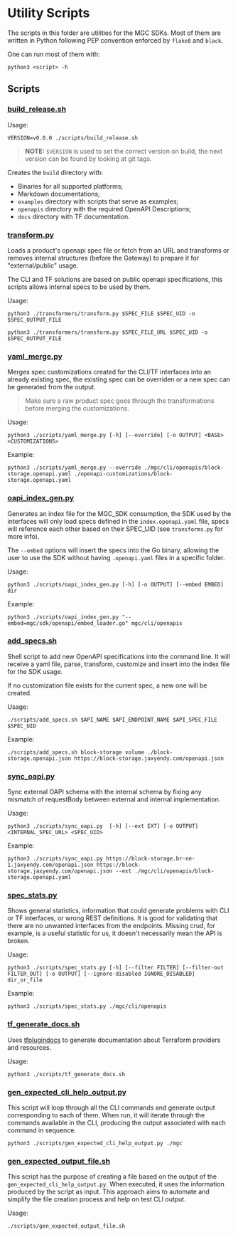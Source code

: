 # Utility Scripts

The scripts in this folder are utilities for the MGC SDKs. Most of them are written in
Python following PEP convention enforced by `flake8` and `black`.

One can run most of them with:

```shell
python3 <script> -h
```

## Scripts

### [build_release.sh](./build_release.sh)

Usage:

```shell
VERSION=v0.0.0 ./scripts/build_release.sh
```
> **NOTE:**
>`$VERSION` is used to set the correct version on build, the next version can be found by looking at git tags.

Creates the `build` directory with:

- Binaries for all supported platforms;
- Markdown documentations;
- `examples` directory with scripts that serve as examples;
- `openapis` directory with the required OpenAPI Descriptions;
- `docs` directory with TF documentation.

### [transform.py](./transformers/transform.py)

Loads a product's openapi spec file or fetch from an URL and transforms or
removes internal structures (before the Gateway) to prepare it for
"external/public" usage.

The CLI and TF solutions are based on public openapi specifications, this
scripts allows internal specs to be used by them.

Usage:

```shell
python3 ./transformers/transform.py $SPEC_FILE $SPEC_UID -o $SPEC_OUTPUT_FILE
```

```shell
python3 ./transformers/transform.py $SPEC_FILE_URL $SPEC_UID -o $SPEC_OUTPUT_FILE
```

### [yaml_merge.py](./yaml_merge.py)

Merges spec customizations created for the CLI/TF interfaces into an already
existing spec, the existing spec can be overriden or a new spec can be generated
from the output.

> Make sure a raw product spec goes through the transformations before merging
the customizations.

Usage:

```shell
python3 ./scripts/yaml_merge.py [-h] [--override] [-o OUTPUT] <BASE> <CUSTOMIZATIONS>
```

Example:

```shell
python3 ./scripts/yaml_merge.py --override ./mgc/cli/openapis/block-storage.openapi.yaml ./openapi-customizations/block-storage.openapi.yaml
```

### [oapi_index_gen.py](./oapi_index_gen.py)

Generates an index file for the MGC_SDK consumption, the SDK used by the
interfaces will only load specs defined in the `index.openapi.yaml` file, specs will
reference each other based on their SPEC_UID (see `transforms.py` for more info).

The `--embed` options will insert the specs into the Go binary, allowing the
user to use the SDK without having `.openapi.yaml` files in a specific folder.

Usage:

```shell
python3 ./scripts/oapi_index_gen.py [-h] [-o OUTPUT] [--embed EMBED] dir
```

Example:

```shell
python3 ./scripts/oapi_index_gen.py "--embed=mgc/sdk/openapi/embed_loader.go" mgc/cli/openapis
```

### [add_specs.sh](./add_specs.sh)

Shell script to add new OpenAPI specifications into the command line. It will
receive a yaml file, parse, transform, customize and insert into the index file
for the SDK usage.

If no customization file exists for the current spec, a new one will be created.

Usage:

```shell
./scripts/add_specs.sh $API_NAME $API_ENDPOINT_NAME $API_SPEC_FILE $SPEC_UID
```

Example:

```shell
./scripts/add_specs.sh block-storage volume ./block-storage.openapi.json https://block-storage.jaxyendy.com/openapi.json
```

### [sync_oapi.py](./sync_oapi.py)

Sync external OAPI schema with the internal schema by fixing any mismatch of
requestBody between external and internal implementation.

Usage:

```shell
python3 ./scripts/sync_oapi.py  [-h] [--ext EXT] [-o OUTPUT] <INTERNAL_SPEC_URL> <SPEC_UID>
```
Example:

```shell
python3 ./scripts/sync_oapi.py https://block-storage.br-ne-1.jaxyendy.com/openapi.json https://block-storage.jaxyendy.com/openapi.json --ext ./mgc/cli/openapis/block-storage.openapi.yaml
```

### [spec_stats.py](./spec_stats.py)

Shows general statistics, information that could generate problems with CLI or TF interfaces, or wrong REST definitions. It is good for validating that there are no unwanted interfaces from the endpoints. Missing crud, for example, is a useful statistic for us, it doesn't necessarily mean the API is broken.

Usage:

```shell
python3 ./scripts/spec_stats.py [-h] [--filter FILTER] [--filter-out FILTER_OUT] [-o OUTPUT] [--ignore-disabled IGNORE_DISABLED] dir_or_file
```

Example:

```shell
python3 ./scripts/spec_stats.py ./mgc/cli/openapis
```

### [tf_generate_docs.sh](./tf_generate_docs.sh)

Uses [tfplugindocs](https://github.com/hashicorp/terraform-plugin-docs#terraform-plugin-docs) to generate documentation about Terraform providers and resources.

Usage:

```shell
python3 ./scripts/tf_generate_docs.sh
```

### [gen_expected_cli_help_output.py](./gen_expected_cli_help_output.py)

This script will loop through all the CLI commands and generate output corresponding to each of them. When run, it will iterate through the commands available in the CLI, producing the output associated with each command in sequence.


```shell
python3 ./scripts/gen_expected_cli_help_output.py ./mgc
```

### [gen_expected_output_file.sh](./gen_expected_output_file.sh)

This script has the purpose of creating a file based on the output of the `gen_expected_cli_help_output.py`. When executed, it uses the information produced by the script as input. This approach aims to automate and simplify the file creation process and help on test CLI output.

Usage:

```shell
./scripts/gen_expected_output_file.sh
```
